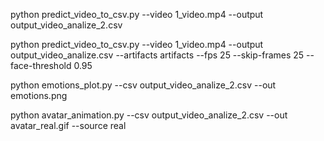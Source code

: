 python predict_video_to_csv.py --video 1_video.mp4 --output output_video_analize_2.csv

python predict_video_to_csv.py --video 1_video.mp4 --output output_video_analize.csv --artifacts artifacts --fps 25 --skip-frames 25 --face-threshold 0.95




python emotions_plot.py --csv output_video_analize_2.csv --out emotions.png


python avatar_animation.py --csv output_video_analize_2.csv --out avatar_real.gif --source real
